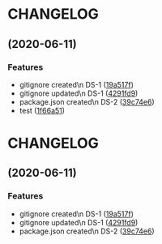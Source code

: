 # CHANGELOG

##  (2020-06-11)


### Features

* gitignore created\n DS-1 ([19a517f](https://github.com/Dronch/test/commit/19a517fbd3ef47716319ebd83ddfdc68c3b2121a))
* gitignore updated\n DS-1 ([4291fd9](https://github.com/Dronch/test/commit/4291fd9afe1254b621a2fbe58458002a9cf1ee48))
* package.json created\n DS-2 ([39c74e6](https://github.com/Dronch/test/commit/39c74e6cde3afba2f3a81d9f5ef9f60c2ae0c466))
* test ([1f66a51](https://github.com/Dronch/test/commit/1f66a51fba296c1fcb382f634555f8e42fdcf5ad))

# CHANGELOG

##  (2020-06-11)


### Features

* gitignore created\n DS-1 ([19a517f](https://github.com/Dronch/test/commit/19a517fbd3ef47716319ebd83ddfdc68c3b2121a))
* gitignore updated\n DS-1 ([4291fd9](https://github.com/Dronch/test/commit/4291fd9afe1254b621a2fbe58458002a9cf1ee48))
* package.json created\n DS-2 ([39c74e6](https://github.com/Dronch/test/commit/39c74e6cde3afba2f3a81d9f5ef9f60c2ae0c466))
